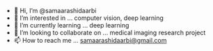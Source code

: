 - 👋 Hi, I’m @samaarashidaarbi
- 👀 I’m interested in ... computer vision, deep learning 
- 🌱 I’m currently learning ... deep learning
- 💞️ I’m looking to collaborate on ... medical imaging research project
- 📫 How to reach me ... samaarashidaarbi@gmail.com

<!---
samaarashidaarbi/samaarashidaarbi is a ✨ special ✨ repository because its `README.md` (this file) appears on your GitHub profile.
You can click the Preview link to take a look at your changes.
--->
